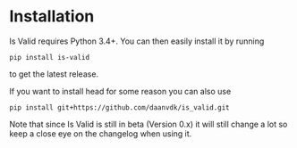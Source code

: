 # Installation

Is Valid requires Python 3.4+. You can then easily install it by running
```
pip install is-valid
```
to get the latest release.

If you want to install head for some reason you can also use
```
pip install git+https://github.com/daanvdk/is_valid.git
```
Note that since Is Valid is still in beta (Version 0.x) it will still change
a lot so keep a close eye on the changelog when using it.